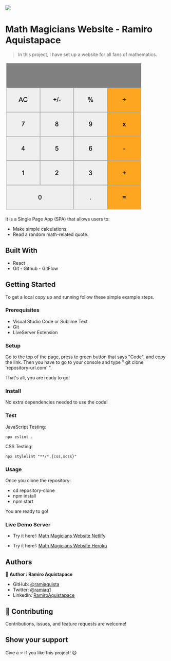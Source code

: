 ![](https://img.shields.io/badge/Microverse-blueviolet)

# Math Magicians Website - Ramiro Aquistapace

> In this project, I have set up a website for all fans of mathematics.


![screenshot](./readme-img.png)

It is a Single Page App (SPA) that allows users to:
- Make simple calculations.
- Read a random math-related quote.



## Built With

- React
- Git - Github - GitFlow


## Getting Started

To get a local copy up and running follow these simple example steps.

### Prerequisites

- Visual Studio Code or Sublime Text
- Git
- LiveServer Extension


### Setup

Go to the top of the page, press te green button that says "Code", and copy the link. Then you have to go to your console and type " git clone 'repository-url.com' ".

That's all, you are ready to go!

### Install

No extra dependencies needed to use the code!

### Test

JavaScript Testing:
```
npx eslint .
```

CSS Testing:
```
npx stylelint "**/*.{css,scss}"
```

### Usage

Once you clone the repository:
 - cd repository-clone
 - npm install
 - npm start

You are ready to go!

### Live Demo Server

- Try it here!: [Math Magicians Website Netlify](https://nostalgic-nightingale-0e49bd.netlify.app/)

- Try it here!: [Math Magicians Website Heroku](https://math-magicians-conf1g.herokuapp.com/)


## Authors

👤 **Author : Ramiro Aquistapace**

- GitHub: [@ramiaquista](https://github.com/ramiaquista)
- Twitter: [@ramiaq1](https://twitter.com/ramiaq1)
- LinkedIn: [RamiroAquistapace](https://www.linkedin.com/in/ramiro-aquistapace-32b61b204/)

## 🤝 Contributing

Contributions, issues, and feature requests are welcome!


## Show your support

Give a ⭐️ if you like this project! 😄